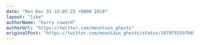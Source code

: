 ```yaml
---
date: "Mon Dec 31 15:05:22 +0000 2018"
layout: "like"
authorName: "hurry coward"
authorUrl: "https://twitter.com/mountain_ghosts"
originalPost: "https://twitter.com/mountain_ghosts/status/1079755397945266176"
---
```

